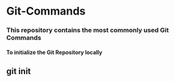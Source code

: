 # Git-Commands
<h3>This repository contains the most commonly used Git Commands</h3>

<h4>To initialize the Git Repository locally</h4>
<h2>git init</h2>

